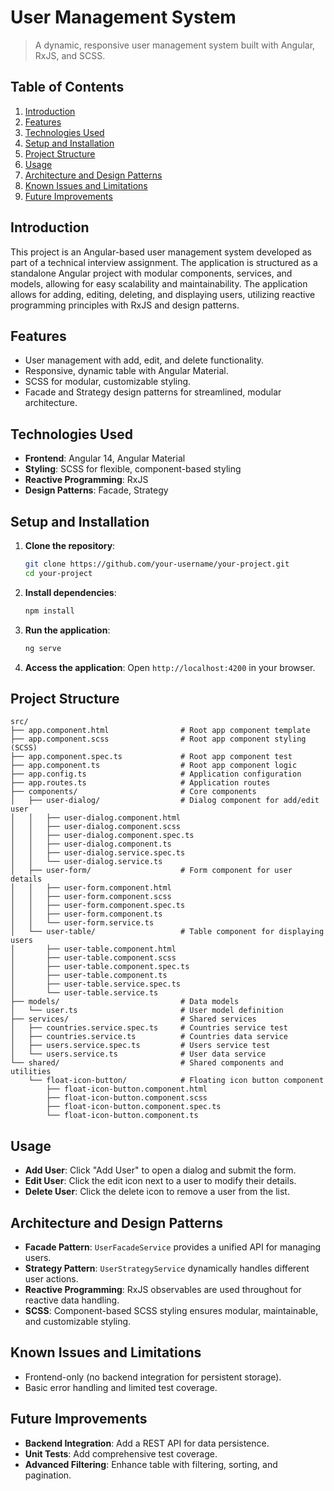 
# User Management System

> A dynamic, responsive user management system built with Angular, RxJS, and SCSS.

## Table of Contents
1. [Introduction](#introduction)
2. [Features](#features)
3. [Technologies Used](#technologies-used)
4. [Setup and Installation](#setup-and-installation)
5. [Project Structure](#project-structure)
6. [Usage](#usage)
7. [Architecture and Design Patterns](#architecture-and-design-patterns)
8. [Known Issues and Limitations](#known-issues-and-limitations)
9. [Future Improvements](#future-improvements)

## Introduction

This project is an Angular-based user management system developed as part of a technical interview assignment. The application is structured as a standalone Angular project with modular components, services, and models, allowing for easy scalability and maintainability. The application allows for adding, editing, deleting, and displaying users, utilizing reactive programming principles with RxJS and design patterns.

## Features

- User management with add, edit, and delete functionality.
- Responsive, dynamic table with Angular Material.
- SCSS for modular, customizable styling.
- Facade and Strategy design patterns for streamlined, modular architecture.

## Technologies Used

- **Frontend**: Angular 14, Angular Material
- **Styling**: SCSS for flexible, component-based styling
- **Reactive Programming**: RxJS
- **Design Patterns**: Facade, Strategy

## Setup and Installation

1. **Clone the repository**:
   ```bash
   git clone https://github.com/your-username/your-project.git
   cd your-project
   ```
2. **Install dependencies**:
   ```bash
   npm install
   ```
3. **Run the application**:
   ```bash
   ng serve
   ```
4. **Access the application**:
   Open `http://localhost:4200` in your browser.

## Project Structure

```
src/
├── app.component.html                # Root app component template
├── app.component.scss                # Root app component styling (SCSS)
├── app.component.spec.ts             # Root app component test
├── app.component.ts                  # Root app component logic
├── app.config.ts                     # Application configuration
├── app.routes.ts                     # Application routes
├── components/                       # Core components
│   ├── user-dialog/                  # Dialog component for add/edit user
│   │   ├── user-dialog.component.html
│   │   ├── user-dialog.component.scss
│   │   ├── user-dialog.component.spec.ts
│   │   ├── user-dialog.component.ts
│   │   ├── user-dialog.service.spec.ts
│   │   └── user-dialog.service.ts
│   ├── user-form/                    # Form component for user details
│   │   ├── user-form.component.html
│   │   ├── user-form.component.scss
│   │   ├── user-form.component.spec.ts
│   │   ├── user-form.component.ts
│   │   └── user-form.service.ts
│   └── user-table/                   # Table component for displaying users
│       ├── user-table.component.html
│       ├── user-table.component.scss
│       ├── user-table.component.spec.ts
│       ├── user-table.component.ts
│       ├── user-table.service.spec.ts
│       └── user-table.service.ts
├── models/                           # Data models
│   └── user.ts                       # User model definition
├── services/                         # Shared services
│   ├── countries.service.spec.ts     # Countries service test
│   ├── countries.service.ts          # Countries data service
│   ├── users.service.spec.ts         # Users service test
│   └── users.service.ts              # User data service
└── shared/                           # Shared components and utilities
    └── float-icon-button/            # Floating icon button component
        ├── float-icon-button.component.html
        ├── float-icon-button.component.scss
        ├── float-icon-button.component.spec.ts
        └── float-icon-button.component.ts

```

## Usage

- **Add User**: Click "Add User" to open a dialog and submit the form.
- **Edit User**: Click the edit icon next to a user to modify their details.
- **Delete User**: Click the delete icon to remove a user from the list.

## Architecture and Design Patterns

- **Facade Pattern**: `UserFacadeService` provides a unified API for managing users.
- **Strategy Pattern**: `UserStrategyService` dynamically handles different user actions.
- **Reactive Programming**: RxJS observables are used throughout for reactive data handling.
- **SCSS**: Component-based SCSS styling ensures modular, maintainable, and customizable styling.

## Known Issues and Limitations

- Frontend-only (no backend integration for persistent storage).
- Basic error handling and limited test coverage.

## Future Improvements

- **Backend Integration**: Add a REST API for data persistence.
- **Unit Tests**: Add comprehensive test coverage.
- **Advanced Filtering**: Enhance table with filtering, sorting, and pagination.
